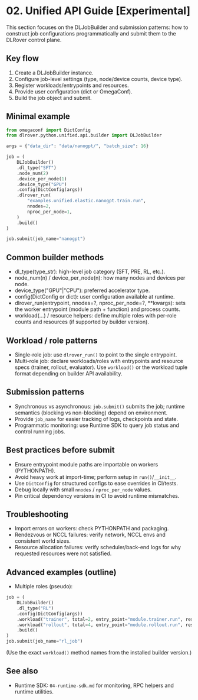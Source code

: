 # 02. Unified API Guide [Experimental]

This section focuses on the DLJobBuilder and submission patterns: how to
construct job configurations programmatically and submit them to the
DLRover control plane.

## Key flow

1. Create a DLJobBuilder instance.
2. Configure job-level settings (type, node/device counts, device type).
3. Register workloads/entrypoints and resources.
4. Provide user configuration (dict or OmegaConf).
5. Build the job object and submit.

## Minimal example

```python
from omegaconf import DictConfig
from dlrover.python.unified.api.builder import DLJobBuilder

args = {"data_dir": "data/nanogpt/", "batch_size": 16}

job = (
    DLJobBuilder()
    .dl_type("SFT")
    .node_num(2)
    .device_per_node(1)
    .device_type("GPU")
    .config(DictConfig(args))
    .dlrover_run(
        "examples.unified.elastic.nanogpt.train.run",
        nnodes=2,
        nproc_per_node=1,
    )
    .build()
)

job.submit(job_name="nanogpt")
```

## Common builder methods

- dl_type(type_str): high-level job category (SFT, PRE, RL, etc.).
- node_num(n) / device_per_node(n): how many nodes and devices per node.
- device_type("GPU"|"CPU"): preferred accelerator type.
- config(DictConfig or dict): user configuration available at runtime.
- dlrover_run(entrypoint, nnodes=?, nproc_per_node=?, **kwargs): sets the
  worker entrypoint (module path + function) and process counts.
- workload(...) / resource helpers: define multiple roles with per-role
  counts and resources (if supported by builder version).

## Workload / role patterns

- Single-role job: use `dlrover_run()` to point to the single entrypoint.
- Multi-role job: declare workloads/roles with entrypoints and resource
  specs (trainer, rollout, evaluator). Use `workload()` or the workload
  tuple format depending on builder API availability.

## Submission patterns

- Synchronous vs asynchronous: `job.submit()` submits the job; runtime
  semantics (blocking vs non-blocking) depend on environment.
- Provide `job_name` for easier tracking of logs, checkpoints and state.
- Programmatic monitoring: use Runtime SDK to query job status and control
  running jobs.

## Best practices before submit

- Ensure entrypoint module paths are importable on workers (PYTHONPATH).
- Avoid heavy work at import-time; perform setup in `run()`/`__init__`.
- Use `DictConfig` for structured configs to ease overrides in CI/tests.
- Debug locally with small `nnodes` / `nproc_per_node` values.
- Pin critical dependency versions in CI to avoid runtime mismatches.

## Troubleshooting

- Import errors on workers: check PYTHONPATH and packaging.
- Rendezvous or NCCL failures: verify network, NCCL envs and consistent
  world sizes.
- Resource allocation failures: verify scheduler/back-end logs for why
  requested resources were not satisfied.

## Advanced examples (outline)

- Multiple roles (pseudo):

```python
job = (
    DLJobBuilder()
    .dl_type("RL")
    .config(DictConfig(args))
    .workload("trainer", total=2, entry_point="module.trainer.run", resource={"gpu":1})
    .workload("rollout", total=4, entry_point="module.rollout.run", resource={"cpu":4})
    .build()
)
job.submit(job_name="rl_job")
```

(Use the exact `workload()` method names from the installed builder
version.)

## See also

- Runtime SDK: `04-runtime-sdk.md` for monitoring, RPC helpers and
  runtime utilities.

